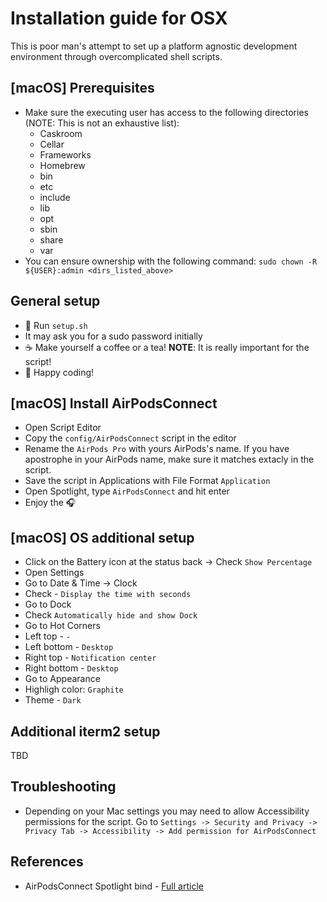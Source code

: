 # Installation guide for OSX
This is poor man's attempt to set up a platform agnostic development environment
through overcomplicated shell scripts.

## [macOS] Prerequisites
* Make sure the executing user has access to the following directories (NOTE: This is not an exhaustive list):
    * Caskroom
    * Cellar
    * Frameworks
    * Homebrew
    * bin
    * etc
    * include
    * lib
    * opt
    * sbin
    * share
    * var
* You can ensure ownership with the following command: `sudo chown -R ${USER}:admin <dirs_listed_above>`

## General setup
* 📜 Run `setup.sh`
* It may ask you for a sudo password initially
* ☕ Make yourself a coffee or a tea! **NOTE**: It is really important for the script!
* 🚀 Happy coding!

## [macOS] Install AirPodsConnect
* Open Script Editor
* Copy the `config/AirPodsConnect` script in the editor
* Rename the `AirPods Pro` with yours AirPods's name. If you have apostrophe
    in your AirPods name, make sure it matches extacly in the script.
* Save the script in Applications with File Format `Application`
* Open Spotlight, type `AirPodsConnect` and hit enter
* Enjoy the 🎧

## [macOS] OS additional setup
* Click on the Battery icon at the status back -> Check `Show Percentage`
* Open Settings
* Go to Date & Time -> Clock
* Check - `Display the time with seconds`
* Go to Dock
* Check `Automatically hide and show Dock`
* Go to Hot Corners
* Left top - `-`
* Left bottom - `Desktop`
* Right top - `Notification center`
* Right bottom - `Desktop`
* Go to Appearance
* Highligh color: `Graphite`
* Theme - `Dark`

## Additional iterm2 setup
TBD


## Troubleshooting
* Depending on your Mac settings you may need to allow Accessibility permissions
    for the script. Go to `Settings -> Security and Privacy -> Privacy Tab -> Accessibility -> Add permission for AirPodsConnect`


## References
* AirPodsConnect Spotlight bind - [Full article](https://medium.com/@secondfret/how-to-connect-your-airpods-to-your-mac-with-a-keyboard-shortcut-9d72e786993b)

